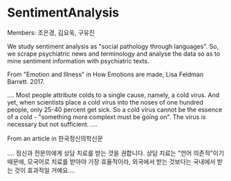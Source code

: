# SentimentAnalysis

Members: 조은경, 김요욱, 구유진

We study sentiment analysis as "social pathology through languages". 
So, we scrape psychiatric news and terminology and analyse the data so as to mine sentiment information with psychiatric texts.


From "Emotion and Illness" in How Emotions are made, Lisa Feldman Barrett. 2017. 

.... Most people attribute colds to a single cause, namely, a cold virus. 
And yet, when scientists place a cold virus into the noses of one hundred people, only 25-40 percent get sick. 
So a cold virus cannot be the essence of a cold - "something more complext must be going on". The virus is necessary but not sufficient. ....


From an article in 한국정신의학신문

.... 정신과 전문의에게 상담 치료를 받는 것을 권합니다. 상담 치료는 "언어 의존적"이기 때문에, 모국어로 치료를 받아야 가장 효율적이라, 외국에서 받는 것보다는 국내에서 받는 것이 효과적일 거예요....
